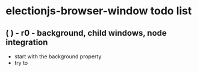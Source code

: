 # electionjs-browser-window todo list

## ( ) - r0 - background, child windows, node integration
* start with the background property
* try to